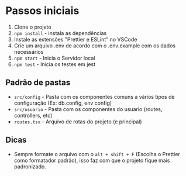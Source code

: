 # Passos iniciais
1. Clone o projeto
1. `npm install` - instala as dependências
3. Instale as extensões "Prettier e ESLint" no VSCode
4. Crie um arquivo .env de acordo com o .env.example com os dados necessários
5. `npm start` - Inicia o Servidor local
6. `npm test` - Inicia os testes em jest

## Padrão de pastas
* `src/config` - Pasta com os componentes comuns a vários tipos de configuração (Ex: db.config, env config)
* `src/usuario` - Pasta com os componentes do usuario (routes, controllers, etc)
* `routes.tsx` - Arquivo de rotas do projeto (e principal)

## Dicas
* Sempre formate o arquivo com o `alt + shift + F` (Escolha o Prettier como formatador padrão), isso faz com que o projeto fique mais padronizado.